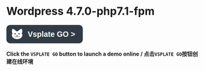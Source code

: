 # Wordpress 4.7.0-php7.1-fpm

<a href="https://www.vsplate.com/?docker-compose=https://github.com/vsplate/dcenvs/wordpress/4.7.0-php7.1-fpm"><img alt="VSPLATE GO" src="https://raw.githubusercontent.com/vsplate/images/master/vsgo_btn.png" width="200px"></a>

**Click the `VSPLATE GO` button to launch a demo online / 点击`VSPLATE GO`按钮创建在线环境**